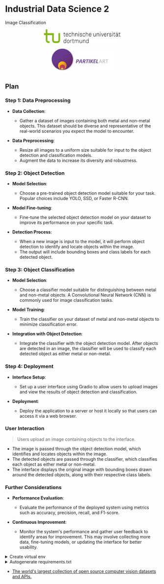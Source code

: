 # Industrial Data Science 2

<p>Image Classification</p>

<p align="center">
  <img src="https://github.com/r-a-j/IDS-Image-Classification/blob/main/assets/uni-logo.svg" height="45px" width="250px"/>
</p>

<p align="center">
  <img src="https://github.com/r-a-j/IDS-Image-Classification/blob/main/assets/company-logo.png" height="80px" width="204px"/>
</p>

## Plan

### Step 1: Data Preprocessing
- **Data Collection**: 
  - Gather a dataset of images containing both metal and non-metal objects. This dataset should be diverse and representative of the real-world scenarios you expect the model to encounter.
  
- **Data Preprocessing**: 
  - Resize all images to a uniform size suitable for input to the object detection and classification models. 
  - Augment the data to increase its diversity and robustness.

### Step 2: Object Detection
- **Model Selection**: 
  - Choose a pre-trained object detection model suitable for your task. Popular choices include YOLO, SSD, or Faster R-CNN.
  
- **Model Fine-tuning**: 
  - Fine-tune the selected object detection model on your dataset to improve its performance on your specific task.
  
- **Detection Process**: 
  - When a new image is input to the model, it will perform object detection to identify and locate objects within the image. 
  - The output will include bounding boxes and class labels for each detected object.

### Step 3: Object Classification
- **Model Selection**: 
  - Choose a classifier model suitable for distinguishing between metal and non-metal objects. A Convolutional Neural Network (CNN) is commonly used for image classification tasks.
  
- **Model Training**: 
  - Train the classifier on your dataset of metal and non-metal objects to minimize classification error.
  
- **Integration with Object Detection**: 
  - Integrate the classifier with the object detection model. After objects are detected in an image, the classifier will be used to classify each detected object as either metal or non-metal.

### Step 4: Deployment
- **Interface Setup**: 
  - Set up a user interface using Gradio to allow users to upload images and view the results of object detection and classification.
  
- **Deployment**: 
  - Deploy the application to a server or host it locally so that users can access it via a web browser.

### User Interaction
> Users upload an image containing objects to the interface.
- The image is passed through the object detection model, which identifies and locates objects within the image.
- The detected objects are passed through the classifier, which classifies each object as either metal or non-metal.
- The interface displays the original image with bounding boxes drawn around the detected objects, along with their respective class labels.

### Further Considerations
- **Performance Evaluation**: 
  - Evaluate the performance of the deployed system using metrics such as accuracy, precision, recall, and F1-score.
  
- **Continuous Improvement**: 
  - Monitor the system's performance and gather user feedback to identify areas for improvement. This may involve collecting more data, fine-tuning models, or updating the interface for better usability.

<details>
  <summary>Create virtual env</summary>
 
<!--START_SECTION:activity-->

```console
python -m venv .venv
```

if script execution policy error:
```console
Set-ExecutionPolicy Unrestricted -Scope Process
```

activate virtual environment:
```console
.venv\Scripts\activate
```

or

```console
.\venv\Scripts\Activate.ps1
```
<!--END_SECTION:activity-->

</details>

<details>
  <summary>Autogenerate requirements.txt</summary>
 
<!--START_SECTION:activity-->

<details>
  <summary>option 1</summary>
 
<!--START_SECTION:activity-->

```console
pip install pipreqs
```

```console
pipreqs
```
Detail reference: [here](https://precious-jalebi-a6ee2b.netlify.app/development-docs/#generate-automatic-requirementstxt)


<!--END_SECTION:activity-->

</details>

<details>
  <summary>option 2</summary>
 
<!--START_SECTION:activity-->

```console
pip install pigar
```

```console
pigar generate
```

<!--END_SECTION:activity-->

</details>

- Install requirements.txt file

```console
pip install -r requirements. txt
```

<!--END_SECTION:activity-->

</details>

- [The world's largest collection of open source computer vision datasets and APIs.](https://universe.roboflow.com/)
